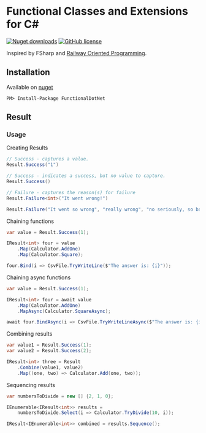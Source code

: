 Functional Classes and Extensions for C#
======================================================
[![Nuget downloads](https://img.shields.io/nuget/v/FunctionalDotNet.svg)](https://www.nuget.org/packages/FunctionalDotNet/)
[![GitHub license](https://img.shields.io/github/license/thelegendofando/FunctionalDotNet)](https://github.com/thelegendofando/FunctionalDotNet/blob/main/LICENSE)

Inspired by FSharp and [Railway Oriented Programming](https://fsharpforfunandprofit.com/rop/).

## Installation

Available on [nuget](https://www.nuget.org/packages/FunctionalDotNet/)

	PM> Install-Package FunctionalDotNet

## Result

### Usage

Creating Results

```csharp
// Success - captures a value.
Result.Success("1")

// Success - indicates a success, but no value to capture.
Result.Success()

// Failure - captures the reason(s) for failure
Result.Failure<int>("It went wrong!")

Result.Failure("It went so wrong", "really wrong", "no seriously, so bad!")
```

Chaining functions

```csharp
var value = Result.Success(1);

IResult<int> four = value
    .Map(Calculator.AddOne)
    .Map(Calculator.Square);

four.Bind(i => CsvFile.TryWriteLine($"The answer is: {i}"));
```

Chaining async functions

```csharp
var value = Result.Success(1);

IResult<int> four = await value
    .Map(Calculator.AddOne)
    .MapAsync(Calculator.SquareAsync);

await four.BindAsync(i => CsvFile.TryWriteLineAsync($"The answer is: {i}"));
```

Combining results

```csharp
var value1 = Result.Success(1);
var value2 = Result.Success(2);

IResult<int> three = Result
    .Combine(value1, value2)
    .Map((one, two) => Calculator.Add(one, two));
```

Sequencing results

```csharp
var numbersToDivide = new [] {2, 1, 0};

IEnumerable<IResult<int>> results =
    numbersToDivide.Select(i => Calculator.TryDivide(10, i));

IResult<IEnumerable<int>> combined = results.Sequence();
```